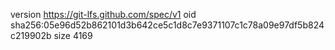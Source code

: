 version https://git-lfs.github.com/spec/v1
oid sha256:05e96d52b862101d3b642ce5c1d8c7e9371107c1c78a09e97df5b824c219902b
size 4169
